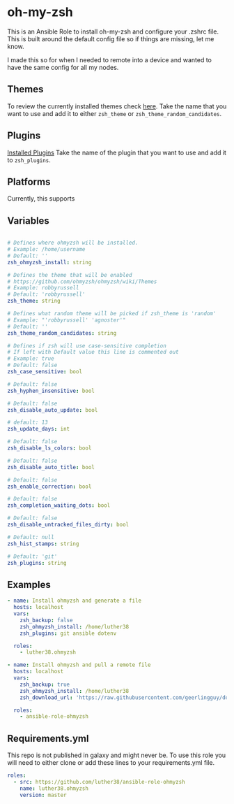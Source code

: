 # oh-my-zsh

This is an Ansible Role to install oh-my-zsh and configure your .zshrc file.
This is built around the default config file so if things are missing, let me know.

I made this so for when I needed to remote into a device and wanted to have the same config for all my nodes.

## Themes

To review the currently installed themes check [here](https://github.com/ohmyzsh/ohmyzsh/wiki/Themes).
Take the name that you want to use and add it to either `zsh_theme` or `zsh_theme_random_candidates`.

## Plugins

[Installed Plugins](https://github.com/ohmyzsh/ohmyzsh/wiki/Plugins)
Take the name of the plugin that you want to use and add it to `zsh_plugins`.

## Platforms

Currently, this supports 

## Variables

``` yaml

# Defines where ohmyzsh will be installed.
# Example: /home/username
# Default: ''
zsh_ohmyzsh_install: string

# Defines the theme that will be enabled
# https://github.com/ohmyzsh/ohmyzsh/wiki/Themes
# Example: robbyrussell
# Default: 'robbyrussell'
zsh_theme: string

# Defines what random theme will be picked if zsh_theme is 'random'
# Example: "'robbyrussell' 'agnoster'"
# Default: ''
zsh_theme_random_candidates: string

# Defines if zsh will use case-sensitive completion
# If left with Default value this line is commented out
# Example: true
# Default: false
zsh_case_sensitive: bool

# Default: false
zsh_hyphen_insensitive: bool

# Default: false
zsh_disable_auto_update: bool

# default: 13
zsh_update_days: int

# Default: false
zsh_disable_ls_colors: bool

# Default: false
zsh_disable_auto_title: bool

# Default: false
zsh_enable_correction: bool

# Default: false
zsh_completion_waiting_dots: bool

# Default: false
zsh_disable_untracked_files_dirty: bool

# Default: null
zsh_hist_stamps: string

# Default: 'git'
zsh_plugins: string

```

## Examples

``` yaml
- name: Install ohmyzsh and generate a file
  hosts: localhost
  vars:
    zsh_backup: false
    zsh_ohmyzsh_install: /home/luther38
    zsh_plugins: git ansible dotenv

  roles:
    - luther38.ohmyzsh
```

``` yaml
- name: Install ohmyzsh and pull a remote file
  hosts: localhost
  vars:
    zsh_backup: true
    zsh_ohmyzsh_install: /home/luther38
    zsh_download_url: 'https://raw.githubusercontent.com/geerlingguy/dotfiles/master/.zshrc'

  roles:
    - ansible-role-ohmyzsh
```

## Requirements.yml

This repo is not published in galaxy and might never be.  To use this role you will need to either clone or add these lines to your requirements.yml file.

``` yml
roles:
  - src: https://github.com/luther38/ansible-role-ohmyzsh
    name: luther38.ohmyzsh
    version: master
```
